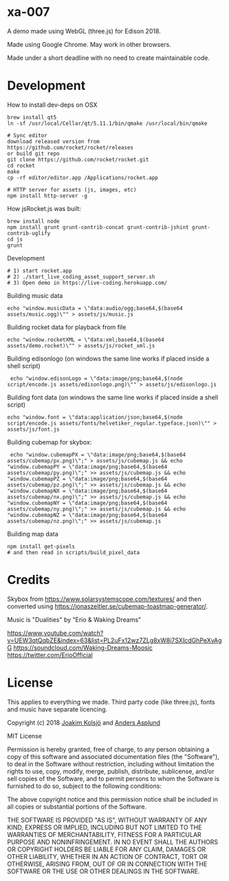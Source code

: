 # xa-007

A demo made using WebGL (three.js) for Edison 2018.

Made using Google Chrome. May work in other browsers.

Made under a short deadline with no need to create maintainable code.

# Development

How to install dev-deps on OSX

    brew install qt5
    ln -sf /usr/local/Cellar/qt/5.11.1/bin/qmake /usr/local/bin/qmake

    # Sync editor
    download released version from https://github.com/rocket/rocket/releases
    or build git repo
    git clone https://github.com/rocket/rocket.git
    cd rocket
    make
    cp -rf editor/editor.app /Applications/rocket.app

    # HTTP server for assets (js, images, etc)
    npm install http-server -g

How jsRocket.js was built:

    brew install node
    npm install grunt grunt-contrib-concat grunt-contrib-jshint grunt-contrib-uglify
    cd js
    grunt

Development

    # 1) start rocket.app
    # 2) ./start_live_coding_asset_support_server.sh
    # 3) Open demo in https://live-coding.herokuapp.com/

Building music data

    echo "window.musicData = \"data:audio/ogg;base64,$(base64 assets/music.ogg)\"" > assets/js/music.js

Building rocket data for playback from file

    echo "window.rocketXML = \"data:xml;base64,$(base64 assets/demo.rocket)\"" > assets/js/rocket_xml.js

Building edisonlogo (on windows the same line works if placed inside a shell script)

     echo "window.edisonLogo = \"data:image/png;base64,$(node script/encode.js assets/edisonlogo.png)\"" > assets/js/edisonlogo.js

Building font data (on windows the same line works if placed inside a shell script)

    echo "window.font = \"data:application/json;base64,$(node script/encode.js assets/fonts/helvetiker_regular.typeface.json)\"" > assets/js/font.js

Building cubemap for skybox:

     echo "window.cubemapPX = \"data:image/png;base64,$(base64 assets/cubemap/px.png)\";" > assets/js/cubemap.js && echo "window.cubemapPY = \"data:image/png;base64,$(base64 assets/cubemap/py.png)\";" >> assets/js/cubemap.js && echo "window.cubemapPZ = \"data:image/png;base64,$(base64 assets/cubemap/pz.png)\";" >> assets/js/cubemap.js && echo "window.cubemapNX = \"data:image/png;base64,$(base64 assets/cubemap/nx.png)\";" >> assets/js/cubemap.js && echo "window.cubemapNY = \"data:image/png;base64,$(base64 assets/cubemap/ny.png)\";" >> assets/js/cubemap.js && echo "window.cubemapNZ = \"data:image/png;base64,$(base64 assets/cubemap/nz.png)\";" >> assets/js/cubemap.js

Building map data

    npm install get-pixels
    # and then read in scripts/build_pixel_data

# Credits

Skybox from https://www.solarsystemscope.com/textures/ and then converted using https://jonaszeitler.se/cubemap-toastmap-generator/.

Music is "Dualities" by "Erio & Waking Dreams"

  https://www.youtube.com/watch?v=UEW3qtQqbZE&index=63&list=PL2uFx12wz7ZLg8xW8i7SXIcdGhPeXvAgG
  https://soundcloud.com/Waking-Dreams-Moosic
  https://twitter.com/ErioOfficial

# License

This applies to everything we made. Third party code (like three.js), fonts and music have separate licencing.

Copyright (c) 2018 [Joakim Kolsjö](https://twitter.com/joakimk) and [Anders Asplund](https://github.com/danter)

MIT License

Permission is hereby granted, free of charge, to any person obtaining
a copy of this software and associated documentation files (the
"Software"), to deal in the Software without restriction, including
without limitation the rights to use, copy, modify, merge, publish,
distribute, sublicense, and/or sell copies of the Software, and to
permit persons to whom the Software is furnished to do so, subject to
the following conditions:

The above copyright notice and this permission notice shall be
included in all copies or substantial portions of the Software.

THE SOFTWARE IS PROVIDED "AS IS", WITHOUT WARRANTY OF ANY KIND,
EXPRESS OR IMPLIED, INCLUDING BUT NOT LIMITED TO THE WARRANTIES OF
MERCHANTABILITY, FITNESS FOR A PARTICULAR PURPOSE AND
NONINFRINGEMENT. IN NO EVENT SHALL THE AUTHORS OR COPYRIGHT HOLDERS BE
LIABLE FOR ANY CLAIM, DAMAGES OR OTHER LIABILITY, WHETHER IN AN ACTION
OF CONTRACT, TORT OR OTHERWISE, ARISING FROM, OUT OF OR IN CONNECTION
WITH THE SOFTWARE OR THE USE OR OTHER DEALINGS IN THE SOFTWARE.